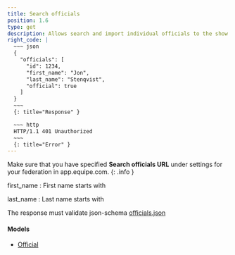 ```yaml
---
title: Search officials
position: 1.6
type: get
description: Allows search and import individual officials to the show
right_code: |
  ~~~ json
  {
    "officials": [
      "id": 1234,
      "first_name": "Jon",
      "last_name": "Stenqvist",
      "official": true
    ]
  }
  ~~~
  {: title="Response" }

  ~~~ http
  HTTP/1.1 401 Unauthorized
  ~~~
  {: title="Error" }
---
```

Make sure that you have specified **Search officials URL** under settings for your federation in app.equipe.com.
{: .info }

first_name
: First name starts with

last_name
: Last name starts with

The response must validate json-schema [officials.json](https://app.equipe.com/api/schemas/officials.json)

#### Models

* [Official](#modelsOFFICIAL)
